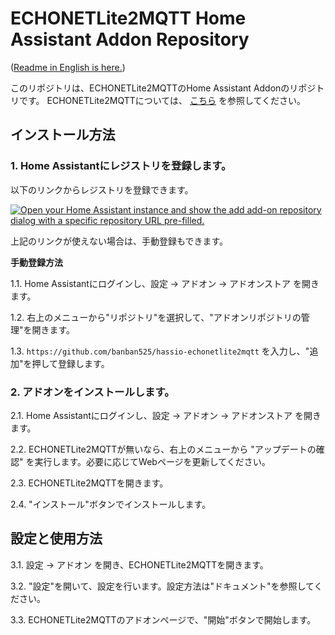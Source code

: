 ECHONETLite2MQTT Home Assistant Addon Repository
====================================================

([Readme in English is here.](readme.md))

このリポジトリは、ECHONETLite2MQTTのHome Assistant Addonのリポジトリです。
ECHONETLite2MQTTについては、 [こちら](https://github.com/banban525/echonetlite2mqtt) を参照してください。

## インストール方法

### 1. Home Assistantにレジストリを登録します。

以下のリンクからレジストリを登録できます。

   [![Open your Home Assistant instance and show the add add-on repository dialog with a specific repository URL pre-filled.](https://my.home-assistant.io/badges/supervisor_add_addon_repository.svg)](https://my.home-assistant.io/redirect/supervisor_add_addon_repository/?repository_url=https%3A%2F%2Fgithub.com%2Fzigbee2mqtt%2Fhassio-zigbee2mqtt)

上記のリンクが使えない場合は、手動登録もできます。


__手動登録方法__

1.1. Home Assistantにログインし、設定 → アドオン → アドオンストア を開きます。

1.2. 右上のメニューから"リポジトリ"を選択して、"アドオンリポジトリの管理"を開きます。

1.3. `https://github.com/banban525/hassio-echonetlite2mqtt` を入力し、"追加"を押して登録します。


### 2. アドオンをインストールします。

2.1. Home Assistantにログインし、設定 → アドオン → アドオンストア を開きます。

2.2. ECHONETLite2MQTTが無いなら、右上のメニューから "アップデートの確認" を実行します。必要に応じてWebページを更新してください。

2.3. ECHONETLite2MQTTを開きます。

2.4. "インストール"ボタンでインストールします。

## 設定と使用方法

3.1. 設定 → アドオン を開き、ECHONETLite2MQTTを開きます。

3.2. "設定"を開いて、設定を行います。設定方法は"ドキュメント"を参照してください。

3.3. ECHONETLite2MQTTのアドオンページで、"開始"ボタンで開始します。

